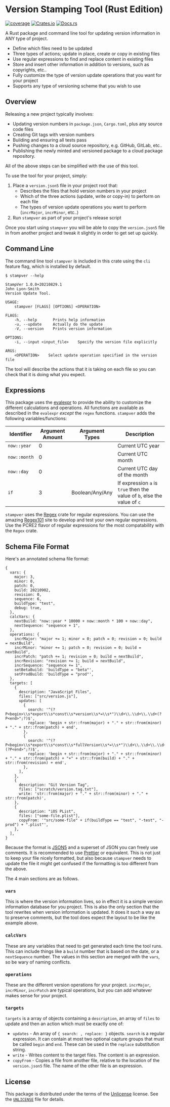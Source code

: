 # Version Stamping Tool (Rust Edition)

[![coverage](https://shields.io/endpoint?url=https://raw.githubusercontent.com/jlyonsmith/stampver-rs/main/coverage.json)](https://github.com/jlyonsmith/stampver-rs/blob/main/coverage.json)
[![Crates.io](https://img.shields.io/crates/v/stampver.svg)](https://crates.io/crates/stampver)
[![Docs.rs](https://docs.rs/stampver/badge.svg)](https://docs.rs/stampver)

A Rust package and command line tool for updating version information in ANY type of project.

- Define which files need to be updated
- Three types of actions; update in place, create or copy in existing files
- Use regular expressions to find and replace content in existing files
- Store and insert other information in addition to versions, such as copyrights, etc..
- Fully customize the type of version update operations that you want for your project
- Supports any type of versioning scheme that you wish to use

## Overview

Releasing a new project typically involves:

- Updating version numbers in `package.json`, `Cargo.toml`, plus any source code files
- Creating Git tags with version numbers
- Building and ensuring all tests pass
- Pushing changes to a cloud source repository, e.g. GitHub, GitLab, etc..
- Publishing the newly minted and versioned package to a cloud package repository.

All of the above steps can be simplified with the use of this tool.

To use the tool for your project, simply:

1. Place a `version.json5` file in your project root that:
     - Describes the files that hold version numbers in your project
     - Which of the three actions (update, write or copy-in) to perform on each file
     - The types of version update operations you want to perform (`incrMajor`, `incrMinor`, etc..)
2. Run `stampver` as part of your project's release script

Once you start using `stampver` you will be able to copy the `version.json5` file in from another project and tweak it slightly in order to get set up quickly.

## Command Line

The command line tool `stampver` is included in this crate using the `cli` feature flag, which is installed by default.

```text
$ stampver --help

StampVer 1.0.0+20210829.1
John Lyon-Smith
Version Update Tool.

USAGE:
    stampver [FLAGS] [OPTIONS] <OPERATION>

FLAGS:
    -h, --help       Prints help information
    -u, --update     Actually do the update
    -V, --version    Prints version information

OPTIONS:
    -i, --input <input_file>    Specify the version file explicitly

ARGS:
    <OPERATION>    Select update operation specified in the version file
```

The tool will describe the actions that it is taking on each file so you can check that it is doing what you expect.

## Expressions

This package uses the [evalexpr](https://crates.io/crates/evalexpr) to provide the ability to customize the different calculations and operations.  All functions are available as described in the `evalexpr` *except* the `regex` functions. `stampver` adds the following variables/functions:

| Identifier   | Argument Amount | Argument Types  | Description                                                              |
| ------------ | --------------- | --------------- | ------------------------------------------------------------------------ |
| `now::year`  | 0               |                 | Current UTC year                                                         |
| `now::month` | 0               |                 | Current UTC month                                                        |
| `now::day`   | 0               |                 | Current UTC day of the month                                             |
| `if`         | 3               | Boolean/Any/Any | If expression `a` is `true` then the value of `b`, else the value of `c` |

`stampver` uses the [Regex](https://crates.io/crates/regex) crate for regular expressions. You can use the amazing [Regex101](https://regex101.com/) site to develop and test your own regular expressions.  Use the PCRE2 flavor of regular expressions for the most compatability with the `Regex` crate.

## Schema File Format

Here's an annotated schema file format:

```json5
{
  vars: {
    major: 3,
    minor: 0,
    patch: 0,
    build: 20210902,
    revision: 0,
    sequence: 6,
    buildType: "test",
    debug: true,
  },
  calcVars: {
    nextBuild: "now::year * 10000 + now::month * 100 + now::day",
    nextSequence: "sequence + 1",
  },
  operations: {
    incrMajor: "major += 1; minor = 0; patch = 0; revision = 0; build = nextBuild",
    incrMinor: "minor += 1; patch = 0; revision = 0; build = nextBuild",
    incrPatch: "patch += 1; revision = 0; build = nextBuild",
    incrRevision: "revision += 1; build = nextBuild",
    incrSequence: "sequence += 1",
    setBetaBuild: 'buildType = "beta"',
    setProdBuild: 'buildType = "prod"',
  },
  targets: [
    {
      description: "JavaScript Files",
      files: ["src/version.js"],
      updates: [
        {
          search: '^(?P<begin>\\s*export\\s*const\\s*version\\s*=\\s*")\\d+\\.\\d+\\.\\d+(?P<end>";?)$',
          replace: 'begin + str::from(major) + "." + str::from(minor) + "." + str::from(patch) + end',
        },
        {
          search: '^(?P<begin>\\s*export\\s*const\\s*fullVersion\\s*=\\s*")\\d+\\.\\d+\\.\\d+\\+\\d+\\.\\d+(?P<end>";?)$',
          replace: 'begin + str::from(major) + "." + str::from(minor) + "." + str::from(patch) + "+" + str::from(build) + "." + str::from(revision) + end',
        },
      ],
    },
    {
      description: "Git Version Tag",
      files: ["scratch/version.tag.txt"],
      write: 'str::from(major) + "." + str::from(minor) + "." + str::from(patch)',
    },
    {
      description: "iOS PList",
      files: ["some-file.plist"],
      copyFrom: '"src/some-file" + if(buildType == "test", "-test", "-prod") + ".plist"',
    },
  ],
}
```

Because the format is [JSON5](https://json5.org/) and a superset of JSON you can freely use comments. It is recommended to use [Prettier](https://prettier.io/) or equivalent. This is not just to keep your file nicely formatted, but also because `stampver` needs to update the file it might get confused if the formatting is too different from the above.

The 4 main sections are as follows.

### `vars`

This is where the version information lives, so in effect it is a simple version information database for you project.  This is also the only section that the tool rewrites when version information is updated.  It does it such a way as to preserve comments, but the tool does expect the layout to be like the example above.

### `calcVars`

These are any variables that need to get generated each time the tool runs. This can include things like a `build` number that is based on the date, or a `nextSequence` number.  The values in this section are merged with the `vars`, so be wary of naming conflicts.

### `operations`

These are the different version operations for your project. `incrMajor`, `incrMinor`, `incrPatch` are typical operations, but you can add whatever makes sense for your project.

### `targets`

`targets` is a array of objects containing a `description`, an array of `files` to update and then an action which must be exactly one of:

- `updates` - An array of `{ search: , replace: }` objects.  `search` is a regular expression. It can contain at most two optional capture groups that must be called `begin` and `end`.  These can be used in the `replace` substitution string.
- `write` - Writes content to the target files.  The content is an expression.
- `copyFrom` - Copies a file from another file, relative to the location of the `version.json5` file.  The name of the other file is an expression.

## License

This package is distributed under the terms of the [Unlicense](http://unlicense.org/) license. See the [`UNLICENSE`](UNLICENSE) file for details.

